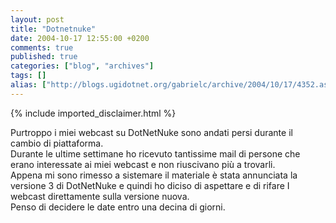 ```yaml
---
layout: post
title: "Dotnetnuke"
date: 2004-10-17 12:55:00 +0200
comments: true
published: true
categories: ["blog", "archives"]
tags: []
alias: ["http://blogs.ugidotnet.org/gabrielc/archive/2004/10/17/4352.aspx"]
---
```

<!-- more -->
{% include imported_disclaimer.html %}
<div xmlns="http://www.w3.org/1999/xhtml">Purtroppo i miei webcast su DotNetNuke sono andati persi durante il cambio di piattaforma.</div>
<div xmlns="http://www.w3.org/1999/xhtml">Durante le ultime settimane ho ricevuto tantissime mail di persone che erano interessate ai miei webcast e non riuscivano più a trovarli.</div>
<div xmlns="http://www.w3.org/1999/xhtml">Appena mi sono rimesso a sistemare il materiale è stata annunciata la versione 3 di DotNetNuke e quindi ho diciso di aspettare e di rifare I webcast direttamente sulla versione nuova.</div>
<div xmlns="http://www.w3.org/1999/xhtml">Penso di decidere le date entro una decina di giorni.</div>
<div xmlns="http://www.w3.org/1999/xhtml"> </div>
<div xmlns="http://www.w3.org/1999/xhtml"> </div>
